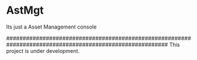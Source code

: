 # AstMgt
Its just a Asset Management console


#########################################################################################################
This project is under development.

